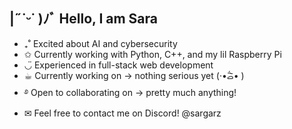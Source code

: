 ## |˶˙ᵕ˙ )ﾉﾞ Hello, I am Sara

- ₊˚  Excited about AI and cybersecurity
- ✩   Currently working with Python, C++, and my lil Raspberry Pi
- ◡̈ 	Experienced in full-stack web development
- ☕︎ 	Currently working on → nothing serious yet (·•᷄ࡇ•᷅ )
- ࿔ 	Open to collaborating on → pretty much anything!
- ✉︎   Feel free to contact me on Discord! @sargarz
